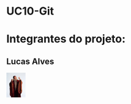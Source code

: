 # UC10-Git

<h1>Integrantes do projeto:</h1>
<h2>Lucas Alves</h2>

<img src="./images.webp" style="width:50px;height:auto">

